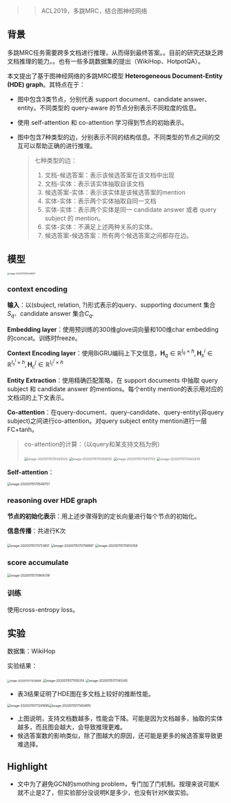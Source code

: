 > > ACL2019，多跳MRC，结合图神经网络



## 背景

多跳MRC任务需要跨多文档进行推理，从而得到最终答案。。目前的研究还缺乏跨文档推理的能力。。也有一些多跳数据集的提出（WikiHop、HotpotQA）。

本文提出了基于图神经网络的多跳MRC模型 **Heterogeneous Document-Entity (HDE) graph**。其特点在于：

- 图中包含3类节点，分别代表 support document、candidate answer、entity。不同类型的 query-aware 的节点分别表示不同粒度的信息。

- 使用 self-attention 和 co-attention 学习得到节点的初始表示。

- 图中包含7种类型的边，分别表示不同的结构信息。不同类型的节点之间的交互可以帮助正确的进行推理。

  > 七种类型的边：
  >
  > 1. 文档-候选答案：表示该候选答案在该文档中出现
  > 2. 文档-实体：表示该实体抽取自该文档
  > 3. 候选答案-实体：表示该实体是该候选答案的mention
  > 4. 实体-实体：表示两个实体抽取自同一文档
  > 5. 实体-实体：表示两个实体是同一 candidate answer 或者 query subject 的 mention。
  > 6. 实体-实体：不满足上述两种关系的实体。
  > 7. 候选答案-候选答案：所有两个候选答案之间都存在边。



## 模型

<img src="../../images/image-20200115165249001.png" alt="image-20200115165249001" style="zoom:33%;" />

### context encoding

**输入**：以(sbuject, relation, ?)形式表示的query、supporting document 集合$S_q$、candidate answer 集合$C_q$.

**Embedding layer**：使用预训练的300维glove词向量和100维char embedding的concat。训练时freeze。

**Context Encoding layer**：使用BiGRU编码上下文信息，$\mathbf{H}_{q} \in \mathbb{R}^{l_{q} \times h}, \mathbf{H}_{s}^{i} \in \mathbb{R}^{l_{s}^{i} \times h}, \mathbf{H}_{c}^{j} \in \mathbb{R}^{l_{c}^{j} \times h}$

**Entity Extraction**：使用精确匹配策略，在 support documents 中抽取 query subject 和 candidate answer 的mentions。每个entity mention的表示用对应的文档词的上下文表示。

 **Co-attention**：在query-document、query-candidate、query-entity(非query subject)之间进行co-attention。对query subject entity mention进行一层FC+tanh。

> co-attention的计算：（以query和某支持文档为例）
>
> <img src="../../images/image-20200115170343524.png" alt="image-20200115170343524" style="zoom:50%;" />
>
> <img src="../../images/image-20200115170359055.png" alt="image-20200115170359055" style="zoom:50%;" />
>
> <img src="../../images/image-20200115170417133.png" alt="image-20200115170417133" style="zoom:50%;" />
>
> <img src="../../images/image-20200115170442435.png" alt="image-20200115170442435" style="zoom:50%;" />

**Self-attention**：

<img src="../../images/image-20200115170548757.png" alt="image-20200115170548757" style="zoom:50%;" />

### reasoning over HDE graph

**节点的初始化表示**：用上述步骤得到的定长向量进行每个节点的初始化。

**信息传播**：共进行K次

<img src="../../images/image-20200115170733651.png" alt="image-20200115170733651" style="zoom:50%;" />

<img src="../../images/image-20200115170756997.png" alt="image-20200115170756997" style="zoom:50%;" />

<img src="../../images/image-20200115170813358.png" alt="image-20200115170813358" style="zoom:50%;" />

### score accumulate

<img src="../../images/image-20200115170904319.png" alt="image-20200115170904319" style="zoom:50%;" />

### 训练

使用cross-entropy loss。



## 实验

数据集：WikiHop

实验结果：

<img src="../../images/image-20200115171030688.png" alt="image-20200115171030688" style="zoom:40%;" />

<img src="../../images/image-20200115171105314.png" alt="image-20200115171105314" style="zoom:50%;" />

<img src="../../images/image-20200115171145345.png" alt="image-20200115171145345" style="zoom:50%;" />

- 表3结果证明了HDE图在多文档上较好的推断性能。

<img src="../../images/image-20200115171241895.png" alt="image-20200115171241895" style="zoom:50%;" /><img src="../../images/image-20200115171404915.png" alt="image-20200115171404915" style="zoom:50%;" />

- 上图说明，支持文档数越多，性能会下降。可能是因为文档越多，抽取的实体越多，而且图会越大，会导致推理更难。
- 候选答案数的影响类似，除了图越大的原因，还可能是更多的候选答案导致更难选择。



## Highlight

- 文中为了避免GCN的smothing problem，专门加了门机制。按理来说可能K就不止是2了，但实验部分没说明K是多少，也没有针对K做实验。

























